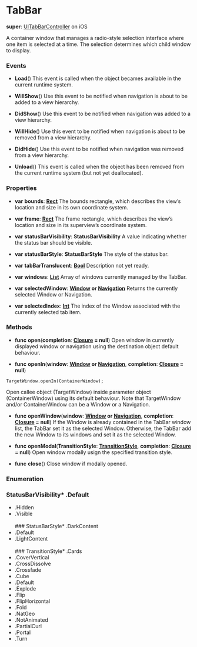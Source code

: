 # TabBar

**super**: [UITabBarController](UITabBarController.md) on iOS

A container window that manages a radio-style selection interface where one item is selected at a time. The selection determines which child window to display.

### Events

* **Load**()
This event is called when the object becames available in the current runtime system.

* **WillShow**()
Use this event to be notified when navigation is about to be added to a view hierarchy.

* **DidShow**()
Use this event to be notified when navigation was added to a view hierarchy.

* **WillHide**()
Use this event to be notified when navigation is about to be removed from a view hierarchy.

* **DidHide**()
Use this event to be notified when navigation was removed from a view hierarchy.

* **Unload**()
This event is called when the object has been removed from the current runtime system (but not yet deallocated).

</ul>

### Properties

* **var** **bounds**: **[Rect](rect.md)**
The bounds rectangle, which describes the view’s location and size in its own coordinate system.

* **var** **frame**: **[Rect](rect.md)**
The frame rectangle, which describes the view’s location and size in its superview’s coordinate system.

* **var** **statusBarVisibility**: **StatusBarVisibility**
A value indicating whether the status bar should be visible.

* **var** **statusBarStyle**: **StatusBarStyle**
The style of the status bar.

* **var** **tabBarTranslucent**: **[Bool](../gravity/types.md)**
Description not yet ready.

* **var** **windows**: **[List](../gravity/lists.md)**
Array of windows currently managed by the TabBar.

* **var** **selectedWindow**: **[Window](window.md) or [Navigation](navigation.md)**
Returns the currently selected Window or Navigation.

* **var** **selectedIndex**: **[Int](../gravity/types.md)**
The index of the Window associated with the currently selected tab item.

</ul>

### Methods

* **func** **open**(**completion**: <strong>[Closure](../gravity/closures.md) = null</strong>)
Open window in currently displayed window or navigation using the destination object default behaviour.

* **func** **openIn**(**window**: <strong>[Window](window.md) or [Navigation](navigation.md)</strong>, **completion**: <strong>[Closure](../gravity/closures.md) = null</strong>)
<pre><code class="swift">TargetWindow.openIn(ContainerWindow);</code></pre>
Open callee object (TargetWindow) inside parameter object (ContainerWindow) using its default behaviour. Note that TargetWindow and/or ContainerWindow can be a Window or a Navigation.

* **func** **openWindow**(**window**: <strong>[Window](window.md) or [Navigation](navigation.md)</strong>, **completion**: <strong>[Closure](../gravity/closures.md) = null</strong>)
If the Window is already contained in the TabBar window list, the TabBar set it as the selected Window. Otherwise, the TabBar add the new Window to its windows and set it as the selected Window.

* **func** **openModal**(**TransitionStyle**: <strong><a href="#_enum_TransitionStyle">TransitionStyle</a></strong>, **completion**: <strong>[Closure](../gravity/closures.md) = null</strong>)
Open window modally usign the specified transition style.

* **func** **close**()
Close window if modally opened.

</ul>

</ul>

### Enumeration

### StatusBarVisibility* .Default
* .Hidden
* .Visible
<br><br>### StatusBarStyle* .DarkContent
* .Default
* .LightContent
<br><br>### TransitionStyle* .Cards
* .CoverVertical
* .CrossDissolve
* .Crossfade
* .Cube
* .Default
* .Explode
* .Flip
* .FlipHorizontal
* .Fold
* .NatGeo
* .NotAnimated
* .PartialCurl
* .Portal
* .Turn
<br><br></ul>

